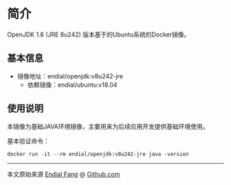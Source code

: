 # 简介

OpenJDK 1.8 (JRE 8u242) 版本基于的Ubuntu系统的Docker镜像。



## 基本信息

* 镜像地址：endial/openjdk:v8u242-jre
  * 依赖镜像：endial/ubuntu:v18.04



## 使用说明

本镜像为基础JAVA环境镜像，主要用来为后续应用开发提供基础环境使用。

基本验证命令：

```shell
docker run -it --rm endial/openjdk:v8u242-jre java -version
```





----

本文原始来源 [Endial Fang](https://github.com/endial) @ [Github.com](https://github.com)

